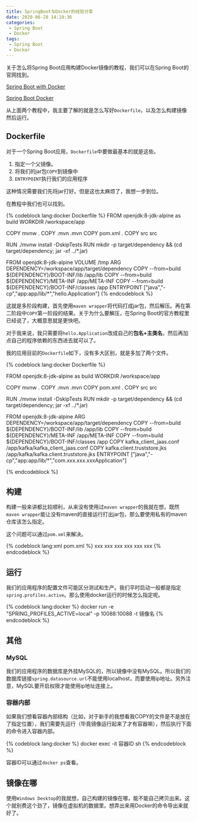 ```yaml
---
title: SpringBoot与Docker的经验分享
date: 2020-06-28 14:19:36
categories:
 - Spring Boot
 - Docker
tags:
 - Spring Boot
 - Docker
---
```


关于怎么将Spring Boot应用构建Docker镜像的教程，我们可以在Spring Boot的官网找到。

[Spring Boot with Docker](https://spring.io/guides/gs/spring-boot-docker/)

[Spring Boot Docker](https://spring.io/guides/topicals/spring-boot-docker)

从上面两个教程中，我主要了解的就是怎么写好`Dockerfile`，以及怎么构建镜像然后运行。

<!-- more -->

## Dockerfile

对于一个Spring Boot应用，`Dockerfile`中要做最基本的就是这些。

1. 指定一个父镜像。
2. 将我们的jar包`COPY`到镜像中
3. `ENTRYPOINT`执行我们的应用程序

这种情况需要我们先将jar打好。但是这也太麻烦了，我想一步到位。

在教程中我们也可以找到。

{% codeblock lang:docker  Dockerfile %}
FROM openjdk:8-jdk-alpine as build
WORKDIR /workspace/app

COPY mvnw .
COPY .mvn .mvn
COPY pom.xml .
COPY src src

RUN ./mvnw install -DskipTests
RUN mkdir -p target/dependency && (cd target/dependency; jar -xf ../*.jar)

FROM openjdk:8-jdk-alpine
VOLUME /tmp
ARG DEPENDENCY=/workspace/app/target/dependency
COPY --from=build ${DEPENDENCY}/BOOT-INF/lib /app/lib
COPY --from=build ${DEPENDENCY}/META-INF /app/META-INF
COPY --from=build ${DEPENDENCY}/BOOT-INF/classes /app
ENTRYPOINT ["java","-cp","app:app/lib/*","hello.Application"]
{% endcodeblock %}

这就是多阶段构建，首先使用`maven wrapper`将代码打成jar包，然后解压。再在第二阶段中`COPY`第一阶段的结果。关于为什么要解压，在Spring Boot的官方教程里已经说了，大概意思就是更快吧。

对于我来说，我只需要将`hello.Application`改成自己的**包名+主类名**，然后再加点自己的程序依赖的东西进去就可以了。

我的应用目前的`Dockerfile`如下，没有多大区别，就是多加了两个文件。

{% codeblock lang:docker  Dockerfile %}

FROM openjdk:8-jdk-alpine as build
WORKDIR /workspace/app

COPY mvnw .
COPY .mvn .mvn
COPY pom.xml .
COPY src src

RUN ./mvnw install -DskipTests
RUN mkdir -p target/dependency && (cd target/dependency; jar -xf ../*.jar)

FROM openjdk:8-jdk-alpine
ARG DEPENDENCY=/workspace/app/target/dependency
COPY --from=build ${DEPENDENCY}/BOOT-INF/lib /app/lib
COPY --from=build ${DEPENDENCY}/META-INF /app/META-INF
COPY --from=build ${DEPENDENCY}/BOOT-INF/classes /app
COPY kafka_client_jaas.conf /app/kafka/kafka_client_jaas.conf
COPY kafka.client.truststore.jks /app/kafka/kafka.client.truststore.jks
ENTRYPOINT ["java","-cp","app:app/lib/*","com.xxx.xxx.xxxApplication"]

{% endcodeblock %}

## 构建

构建一般来讲都比较顺利，从来没有使用过`maven wrapper`的我就在想，既然`maven wrapper`能让没有maven的直接运行打出jar包，那么要使用私有的maven仓库该怎么指定。

这个问题可以通过`pom.xml`来解决。

{% codeblock lang:xml  pom.xml %}
<project>
<repositories>
    <repository>
        <id>xxx</id>
        <name>xxx</name>
        <url>xxx</url>
    </repository>
</repositories>
<pluginRepositories>
       <pluginRepository>
            <id>xxx</id>
            <name>xxx</name>
            <url>xxx</url>
       </pluginRepository>
</pluginRepositories>
</project>
{% endcodeblock %}

## 运行

我们的应用程序的配置文件可能区分测试和生产。我们平时启动一般都是指定`spring.profiles.active`。那么使用docker运行的时候怎么指定呢。

{% codeblock lang:docker %}
docker run -e "SPRING_PROFILES_ACTIVE=local" -p 10088:10088 -t 镜像名
{% endcodeblock %}

## 其他

### MySQL

我们的应用程序的数据库是外挂MySQL的，所以镜像中没有MySQL。所以我们的数据库链接`spring.datasource.url`不能使用localhost，而要使用ip地址。另外注意，MySQL要开启权限才能使用ip地址连接上。

### 容器内部

如果我们想看容器內部结构（比如，对于新手的我想看我COPY的文件是不是放在了指定位置），我们需要先运行（毕竟镜像运行起来了才有容器嘛），然后执行下面的命令进入容器内部。

{% codeblock lang:docker %}
docker exec -it 容器ID sh
{% endcodeblock %}

容器ID可以通过`docker ps`查看。

## 镜像在哪

使用`Windows Desktop`的我就想，自己构建的镜像在哪，能不能自己拷贝出来。这个就别费这个劲了，镜像在虚拟机的数据里。想弄出来用Docker的命令导出来就好了。